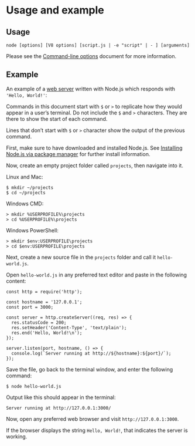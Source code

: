 # Usage and example

## Usage

`node [options] [V8 options] [script.js | -e "script" | - ] [arguments]`

Please see the [Command-line options](cli.md#cli_command_line_options) document for more information.

## Example

An example of a [web server](http.md) written with Node.js which responds with `'Hello, World!'`:

Commands in this document start with `$` or `>` to replicate how they would appear in a user’s terminal. Do not include the `$` and `>` characters. They are there to show the start of each command.

Lines that don’t start with `$` or `>` character show the output of the previous command.

First, make sure to have downloaded and installed Node.js. See [Installing Node.js via package manager](https://nodejs.org/en/download/package-manager/) for further install information.

Now, create an empty project folder called `projects`, then navigate into it.

Linux and Mac:

    $ mkdir ~/projects
    $ cd ~/projects

Windows CMD:

    > mkdir %USERPROFILE%\projects
    > cd %USERPROFILE%\projects

Windows PowerShell:

    > mkdir $env:USERPROFILE\projects
    > cd $env:USERPROFILE\projects

Next, create a new source file in the `projects` folder and call it `hello-world.js`.

Open `hello-world.js` in any preferred text editor and paste in the following content:

    const http = require('http');

    const hostname = '127.0.0.1';
    const port = 3000;

    const server = http.createServer((req, res) => {
      res.statusCode = 200;
      res.setHeader('Content-Type', 'text/plain');
      res.end('Hello, World!\n');
    });

    server.listen(port, hostname, () => {
      console.log(`Server running at http://${hostname}:${port}/`);
    });

Save the file, go back to the terminal window, and enter the following command:

    $ node hello-world.js

Output like this should appear in the terminal:

    Server running at http://127.0.0.1:3000/

Now, open any preferred web browser and visit `http://127.0.0.1:3000`.

If the browser displays the string `Hello, World!`, that indicates the server is working.
